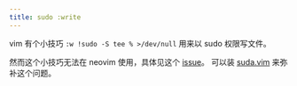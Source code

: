 ```yaml
---
title: sudo :write
---
```



vim 有个小技巧 `:w !sudo -S tee % >/dev/null` 用来以 sudo 权限写文件。

然而这个小技巧无法在 neovim 使用，具体见这个 [issue](https://github.com/neovim/neovim/issues/12103)。
可以装 [suda.vim](https://github.com/lambdalisue/suda.vim/) 来弥补这个问题。
